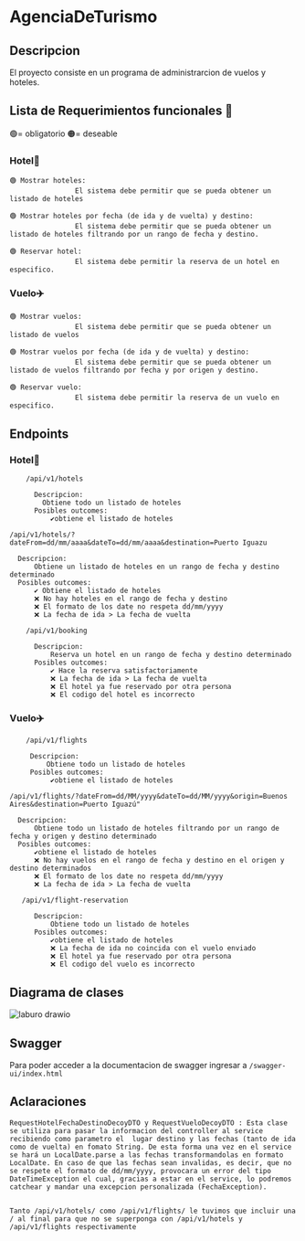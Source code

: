 # AgenciaDeTurismo

## Descripcion

El proyecto consiste en un programa de administrarcion de vuelos y hoteles. 

##  Lista de Requerimientos funcionales 📜
 
 🟢= obligatorio  🟠= deseable 
  
  ### Hotel🏨
  
    🟢 Mostrar hoteles: 
                    El sistema debe permitir que se pueda obtener un listado de hoteles

    🟢 Mostrar hoteles por fecha (de ida y de vuelta) y destino: 
                    El sistema debe permitir que se pueda obtener un listado de hoteles filtrando por un rango de fecha y destino.   

    🟢 Reservar hotel: 
                    El sistema debe permitir la reserva de un hotel en especifico.
                  
                  
  ### Vuelo✈️                
  
    🟢 Mostrar vuelos: 
                    El sistema debe permitir que se pueda obtener un listado de vuelos

    🟢 Mostrar vuelos por fecha (de ida y de vuelta) y destino: 
                    El sistema debe permitir que se pueda obtener un listado de vuelos filtrando por fecha y por origen y destino.   

    🟢 Reservar vuelo: 
                    El sistema debe permitir la reserva de un vuelo en especifico.



## Endpoints


  ### Hotel🏨
```
    /api/v1/hotels

      Descripcion:
        Obtiene todo un listado de hoteles
      Posibles outcomes:
          ✔️obtiene el listado de hoteles

```    
    /api/v1/hotels/?dateFrom=dd/mm/aaaa&dateTo=dd/mm/aaaa&destination=Puerto Iguazu

      Descripcion:
          Obtiene un listado de hoteles en un rango de fecha y destino determinado
      Posibles outcomes:
          ✔️ Obtiene el listado de hoteles 
          ❌ No hay hoteles en el rango de fecha y destino
          ❌ El formato de los date no respeta dd/mm/yyyy
          ❌ La fecha de ida > La fecha de vuelta

``` 
    /api/v1/booking

      Descripcion:
          Reserva un hotel en un rango de fecha y destino determinado
      Posibles outcomes:
          ✔️ Hace la reserva satisfactoriamente
          ❌ La fecha de ida > La fecha de vuelta
          ❌ El hotel ya fue reservado por otra persona
          ❌ El codigo del hotel es incorrecto
```
  ### Vuelo✈️  
```
    /api/v1/flights
      
     Descripcion:
         Obtiene todo un listado de hoteles
     Posibles outcomes:
          ✔️obtiene el listado de hoteles

```
    /api/v1/flights/?dateFrom=dd/MM/yyyy&dateTo=dd/MM/yyyy&origin=Buenos Aires&destination=Puerto Iguazú"
    
      Descripcion:
          Obtiene todo un listado de hoteles filtrando por un rango de fecha y origen y destino determinado
      Posibles outcomes:
          ✔️obtiene el listado de hoteles
          ❌ No hay vuelos en el rango de fecha y destino en el origen y destino determinados
          ❌ El formato de los date no respeta dd/mm/yyyy
          ❌ La fecha de ida > La fecha de vuelta
    
```   
   /api/v1/flight-reservation
    
      Descripcion:
          Obtiene todo un listado de hoteles
      Posibles outcomes:
          ✔️obtiene el listado de hoteles
          ❌ La fecha de ida no coincida con el vuelo enviado
          ❌ El hotel ya fue reservado por otra persona
          ❌ El codigo del vuelo es incorrecto
```
## Diagrama de clases

![laburo drawio](https://user-images.githubusercontent.com/103457610/166325726-054a5195-c743-47c2-83a8-a131b81d9e81.png)


## Swagger

   Para poder acceder a la documentacion de swagger ingresar a `/swagger-ui/index.html`


## Aclaraciones

    RequestHotelFechaDestinoDecoyDTO y RequestVueloDecoyDTO : Esta clase se utiliza para pasar la informacion del controller al service recibiendo como parametro el  lugar destino y las fechas (tanto de ida como de vuelta) en fomato String. De esta forma una vez en el service se hará un LocalDate.parse a las fechas transformandolas en formato LocalDate. En caso de que las fechas sean invalidas, es decir, que no se respete el formato de dd/mm/yyyy, provocara un error del tipo DateTimeException el cual, gracias a estar en el service, lo podremos catchear y mandar una excepcion personalizada (FechaException).


    Tanto /api/v1/hotels/ como /api/v1/flights/ le tuvimos que incluir una / al final para que no se superponga con /api/v1/hotels y /api/v1/flights respectivamente
